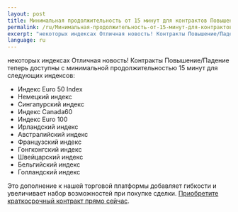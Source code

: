 ```yaml
---
layout: post
title: Минимальная продолжительность от 15 минут для контрактов Повышение/Падение на  
permalink: /ru/Минимальная-продолжительность-от-15-минут-для-контрактов-Повышение-Падение-на
excerpt: "некоторых индексах Отличная новость! Контракты Повышение/Падение теперь доступны с минимальной продолжительностью 15 минут для следующих индексов:"
language: ru
---
```


некоторых индексах Отличная новость! Контракты Повышение/Падение теперь доступны с минимальной продолжительностью 15 минут для следующих индексов:

* Индекс Euro 50 Index
* Немецкий индекс
* Сингапурский индекс
* Индекс Canada60
* Индекс Euro 100
* Ирландский индекс
* Австралийский индекс
* Французский индекс
* Гонгконгский индекс
* Швейцарский индекс
* Бельгийский индекс
* Голландский индекс

Это дополнение к нашей торговой платформы добавляет гибкости и увеличивает набор возможностей при покупке сделки. [Приобретите краткосрочный контракт прямо сейчас](https://www.binary.com/).
